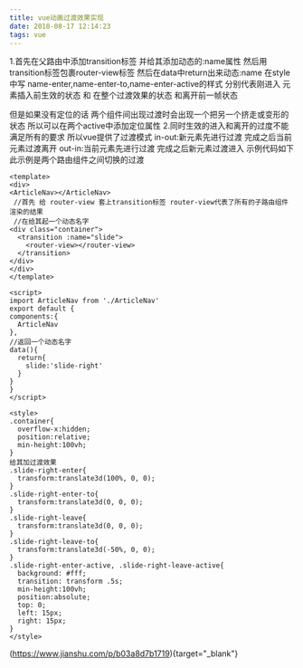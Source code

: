 ```yaml
---
title: vue动画过渡效果实现
date: 2018-08-17 12:14:23
tags: vue
---
```

1.首先在父路由中添加transition标签 并给其添加动态的:name属性 然后用transition标签包裹router-view标签 然后在data中return出来动态:name 在style中写 name-enter,name-enter-to,name-enter-active的样式 分别代表刚进入 元素插入前生效的状态 和 在整个过渡效果的状态 和离开前一帧状态
<!-- more -->
但是如果没有定位的话 两个组件间出现过渡时会出现一个把另一个挤走或变形的状态 所以可以在两个active中添加定位属性
2.同时生效的进入和离开的过度不能满足所有的要求 所以vue提供了过渡模式
  in-out:新元素先进行过渡 完成之后当前元素过渡离开
  out-in:当前元素先进行过渡 完成之后新元素过渡进入
  示例代码如下 此示例是两个路由组件之间切换的过渡
  ```
<template>
 <div>
  <ArticleNav></ArticleNav>
   //首先 给 router-view 套上transition标签 router-view代表了所有的子路由组件渲染的结果
   //在给其起一个动态名字
  <div class="container">
    <transition :name="slide">
      <router-view></router-view>
    </transition>
  </div>
 </div>
</template>

<script>
import ArticleNav from './ArticleNav'
export default {
  components:{
    ArticleNav
  },
//返回一个动态名字
  data(){
    return{
      slide:'slide-right'
    }
  }
}
</script>

<style>
  .container{
    overflow-x:hidden;
    position:relative;
    min-height:100vh;
  }
  给其加过渡效果
  .slide-right-enter{
    transform:translate3d(100%, 0, 0);
  }
  .slide-right-enter-to{
    transform:translate3d(0, 0, 0);
  }
  .slide-right-leave{
    transform:translate3d(0, 0, 0);
  }
  .slide-right-leave-to{
    transform:translate3d(-50%, 0, 0);
  }
  .slide-right-enter-active, .slide-right-leave-active{
    background: #fff;
    transition: transform .5s;
    min-height:100vh;
    position:absolute;
    top: 0;
    left: 15px;
    right: 15px;
  }
</style>

  ```
  (https://www.jianshu.com/p/b03a8d7b1719){target="_blank"}